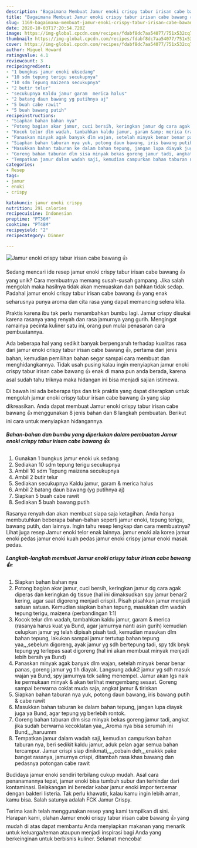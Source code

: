 ```yaml
---
description: "Bagaimana Membuat Jamur enoki crispy tabur irisan cabe bawang 👍, Bisa Manjain Lidah"
title: "Bagaimana Membuat Jamur enoki crispy tabur irisan cabe bawang 👍, Bisa Manjain Lidah"
slug: 1169-bagaimana-membuat-jamur-enoki-crispy-tabur-irisan-cabe-bawang-bisa-manjain-lidah
date: 2020-10-03T17:20:54.720Z
image: https://img-global.cpcdn.com/recipes/fdabf8dc7aa54077/751x532cq70/jamur-enoki-crispy-tabur-irisan-cabe-bawang-👍-foto-resep-utama.jpg
thumbnail: https://img-global.cpcdn.com/recipes/fdabf8dc7aa54077/751x532cq70/jamur-enoki-crispy-tabur-irisan-cabe-bawang-👍-foto-resep-utama.jpg
cover: https://img-global.cpcdn.com/recipes/fdabf8dc7aa54077/751x532cq70/jamur-enoki-crispy-tabur-irisan-cabe-bawang-👍-foto-resep-utama.jpg
author: Miguel Howard
ratingvalue: 4.1
reviewcount: 3
recipeingredient:
- "1 bungkus jamur enoki uksedang"
- "10 sdm tepung terigu secukupnya"
- "10 sdm Tepung maizena secukupnya"
- "2 butir telur"
- "secukupnya Kaldu jamur garam  merica halus"
- "2 batang daun bawang yg putihnya aj"
- "5 buah cabe rawit"
- "5 buah bawang putih"
recipeinstructions:
- "Siapkan bahan bahan nya"
- "Potong bagian akar jamur, cuci bersih, keringkan jamur dg cara agak diperas dan keringkan dg tissue (hal ini dimaksudkan spy jamur benar2 kering, agar saat digoreng menjadi crispi). Pisah pisahkan jamur menjadi satuan satuan. Kemudian siapkan bahan tepung, masukkan dlm wadah tepung terigu, maizena (perbandingan 1:1)"
- "Kocok telur dlm wadah, tambahkan kaldu jamur, garam &amp; merica (rasanya harus kuat ya Bund, agar jamurnya nanti asin gurih) kemudian celupkan jamur yg telah dipisah pisah tadi, kemudian masukan dlm bahan tepung, lakukan sampai jamur tertutup bahan tepung yaa,,,sebelum digoreng, ayak jamur yg sdh bertepung tadi, spy tdk bnyk tepung yg terlepas saat digoreng (hal ini akan membuat minyak menjadi lebih bersih ya Bund)"
- "Panaskan minyak agak banyak dlm wajan, setelah minyak benar benar panas, goreng jamur yg tlh diayak. Langsung aduk2 jamur yg sdh masuk wajan ya Bund, spy jamurnya tdk saling menempel. Jamur akan lgs naik ke permukaan minyak &amp; akan terlihat mengembang sesaat. Goreng sampai berwarna coklat muda saja, angkat jamur &amp; tiriskan"
- "Siapkan bahan taburan nya yuk, potong daun bawang, iris bawang putih &amp; cabe rawit"
- "Masukkan bahan taburan ke dalam bahan tepung, jangan lupa diayak juga ya Bund, agar tepung yg berlebih rontok."
- "Goreng bahan taburan dlm sisa minyak bekas goreng jamur tadi, angkat jika sudah berwarna kecoklatan yaa,,,Aroma nya bisa serumah ini Bund,,,,haruumm"
- "Tempatkan jamur dalam wadah saji, kemudian campurkan bahan taburan nya, beri sedikit kaldu jamur, aduk pelan agar semua bahan tercampur. Jamur crispi siap dinikmati,,,,,cobain deh,,,enakkk pake banget rasanya, jamurnya crispi, ditambah rasa khas bawang dan pedasnya potongan cabe rawit"
categories:
- Resep
tags:
- jamur
- enoki
- crispy

katakunci: jamur enoki crispy 
nutrition: 291 calories
recipecuisine: Indonesian
preptime: "PT36M"
cooktime: "PT48M"
recipeyield: "2"
recipecategory: Dinner

---
```



![Jamur enoki crispy tabur irisan cabe bawang 👍](https://img-global.cpcdn.com/recipes/fdabf8dc7aa54077/751x532cq70/jamur-enoki-crispy-tabur-irisan-cabe-bawang-👍-foto-resep-utama.jpg)

Sedang mencari ide resep jamur enoki crispy tabur irisan cabe bawang 👍 yang unik? Cara membuatnya memang susah-susah gampang. Jika salah mengolah maka hasilnya tidak akan memuaskan dan bahkan tidak sedap. Padahal jamur enoki crispy tabur irisan cabe bawang 👍 yang enak seharusnya punya aroma dan cita rasa yang dapat memancing selera kita.

Praktis karena ibu tak perlu menambahkan bumbu lagi. Jamur crispy disukai karena rasanya yang renyah dan rasa jamurnya yang gurih. Mengingat ramainya pecinta kuliner satu ini, orang pun mulai penasaran cara pembuatannya.

Ada beberapa hal yang sedikit banyak berpengaruh terhadap kualitas rasa dari jamur enoki crispy tabur irisan cabe bawang 👍, pertama dari jenis bahan, kemudian pemilihan bahan segar sampai cara membuat dan menghidangkannya. Tidak usah pusing kalau ingin menyiapkan jamur enoki crispy tabur irisan cabe bawang 👍 enak di mana pun anda berada, karena asal sudah tahu triknya maka hidangan ini bisa menjadi sajian istimewa.


Di bawah ini ada beberapa tips dan trik praktis yang dapat diterapkan untuk mengolah jamur enoki crispy tabur irisan cabe bawang 👍 yang siap dikreasikan. Anda dapat membuat Jamur enoki crispy tabur irisan cabe bawang 👍 menggunakan 8 jenis bahan dan 8 langkah pembuatan. Berikut ini cara untuk menyiapkan hidangannya.

<!--inarticleads1-->

##### Bahan-bahan dan bumbu yang diperlukan dalam pembuatan Jamur enoki crispy tabur irisan cabe bawang 👍:

1. Gunakan 1 bungkus jamur enoki uk.sedang
1. Sediakan 10 sdm tepung terigu secukupnya
1. Ambil 10 sdm Tepung maizena secukupnya
1. Ambil 2 butir telur
1. Sediakan secukupnya Kaldu jamur, garam &amp; merica halus
1. Ambil 2 batang daun bawang (yg putihnya aj)
1. Siapkan 5 buah cabe rawit
1. Sediakan 5 buah bawang putih


Rasanya renyah dan akan membuat siapa saja ketagihan. Anda hanya membutuhkan beberapa bahan-bahan seperti jamur enoki, tepung terigu, bawang putih, dan lainnya. Ingin tahu resep lengkap dan cara membuatnya? Lihat juga resep Jamur enoki telor enak lainnya. jamur enoki ala korea jamur enoki pedas jamur enoki kuah pedas jamur enoki crispy jamur enoki masak pedas. 

<!--inarticleads2-->

##### Langkah-langkah membuat Jamur enoki crispy tabur irisan cabe bawang 👍:

1. Siapkan bahan bahan nya
1. Potong bagian akar jamur, cuci bersih, keringkan jamur dg cara agak diperas dan keringkan dg tissue (hal ini dimaksudkan spy jamur benar2 kering, agar saat digoreng menjadi crispi). Pisah pisahkan jamur menjadi satuan satuan. Kemudian siapkan bahan tepung, masukkan dlm wadah tepung terigu, maizena (perbandingan 1:1)
1. Kocok telur dlm wadah, tambahkan kaldu jamur, garam &amp; merica (rasanya harus kuat ya Bund, agar jamurnya nanti asin gurih) kemudian celupkan jamur yg telah dipisah pisah tadi, kemudian masukan dlm bahan tepung, lakukan sampai jamur tertutup bahan tepung yaa,,,sebelum digoreng, ayak jamur yg sdh bertepung tadi, spy tdk bnyk tepung yg terlepas saat digoreng (hal ini akan membuat minyak menjadi lebih bersih ya Bund)
1. Panaskan minyak agak banyak dlm wajan, setelah minyak benar benar panas, goreng jamur yg tlh diayak. Langsung aduk2 jamur yg sdh masuk wajan ya Bund, spy jamurnya tdk saling menempel. Jamur akan lgs naik ke permukaan minyak &amp; akan terlihat mengembang sesaat. Goreng sampai berwarna coklat muda saja, angkat jamur &amp; tiriskan
1. Siapkan bahan taburan nya yuk, potong daun bawang, iris bawang putih &amp; cabe rawit
1. Masukkan bahan taburan ke dalam bahan tepung, jangan lupa diayak juga ya Bund, agar tepung yg berlebih rontok.
1. Goreng bahan taburan dlm sisa minyak bekas goreng jamur tadi, angkat jika sudah berwarna kecoklatan yaa,,,Aroma nya bisa serumah ini Bund,,,,haruumm
1. Tempatkan jamur dalam wadah saji, kemudian campurkan bahan taburan nya, beri sedikit kaldu jamur, aduk pelan agar semua bahan tercampur. Jamur crispi siap dinikmati,,,,,cobain deh,,,enakkk pake banget rasanya, jamurnya crispi, ditambah rasa khas bawang dan pedasnya potongan cabe rawit


Budidaya jamur enoki sendiri terbilang cukup mudah. Asal cara penanamannya tepat, jamur enoki bisa tumbuh subur dan terhindar dari kontaminasi. Belakangan ini beredar kabar jamur enoki impor tercemar dengan bakteri listeria. Tak perlu khawatir, kalau kamu ingin lebih aman, kamu bisa. Salah satunya adalah FCK Jamur Crispy. 

Terima kasih telah menggunakan resep yang kami tampilkan di sini. Harapan kami, olahan Jamur enoki crispy tabur irisan cabe bawang 👍 yang mudah di atas dapat membantu Anda menyiapkan makanan yang menarik untuk keluarga/teman ataupun menjadi inspirasi bagi Anda yang berkeinginan untuk berbisnis kuliner. Selamat mencoba!
